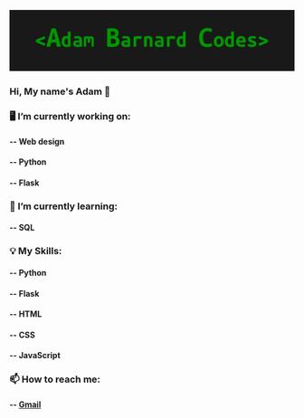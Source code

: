 ![alt text](https://github.com/AdamBCodes/AdamBCodes/blob/main/Github.png)
### Hi, My name's Adam 👋


### 🖥️  I’m currently working on:
####   -- Web design
####   -- Python
####   -- Flask

### 📖  I’m currently learning:
####   -- SQL

### 💡 My Skills:
####   -- Python
####   -- Flask
####   -- HTML
####   -- CSS
####   -- JavaScript

### 📫  How to reach me: 
####   -- [Gmail](mailto:adamc.barnard1@gmail.com)
